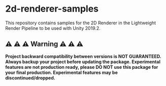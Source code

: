 # 2d-renderer-samples
This repository contains samples for the 2D Renderer in the Lightweight Render Pipeline to be used with Unity 2019.2.

## ⚠️ ⚠️ ⚠️ Warning ⚠️ ⚠️ ⚠️

**Project backward compatibility between versions is NOT GUARANTEED. Always backup your project before updating the package. Experimental features are not production ready, please DO NOT use this package for your final production. Experimental features may be discontinued/dropped.**
